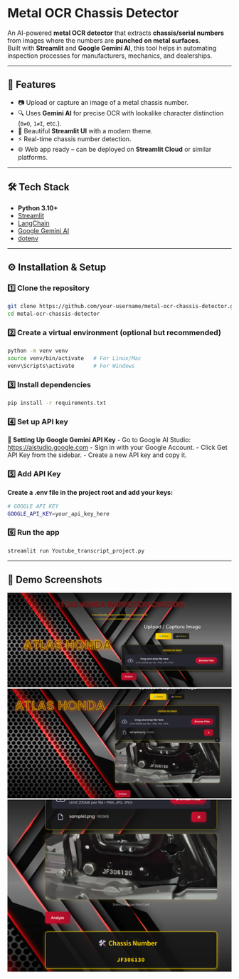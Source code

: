 # Metal OCR Chassis Detector

An AI-powered **metal OCR detector** that extracts **chassis/serial numbers** from images where the numbers are **punched on metal surfaces**.  
Built with **Streamlit** and **Google Gemini AI**, this tool helps in automating inspection processes for manufacturers, mechanics, and dealerships.

---

## 🚀 Features
- 📷 Upload or capture an image of a metal chassis number.
- 🔍 Uses **Gemini AI** for precise OCR with lookalike character distinction (`0≠O`, `1≠I`, etc.).
- 🎨 Beautiful **Streamlit UI** with a modern theme.
- ⚡ Real-time chassis number detection.
- 🌐 Web app ready – can be deployed on **Streamlit Cloud** or similar platforms.

---

## 🛠️ Tech Stack
- **Python 3.10+**
- [Streamlit](https://streamlit.io/)
- [LangChain](https://www.langchain.com/)
- [Google Gemini AI](https://ai.google.dev/)
- [dotenv](https://pypi.org/project/python-dotenv/)


---

## ⚙️ Installation & Setup

### 1️⃣ Clone the repository
```bash
git clone https://github.com/your-username/metal-ocr-chassis-detector.git
cd metal-ocr-chassis-detector
```

### 2️⃣ Create a virtual environment (optional but recommended)
```bash
python -m venv venv
source venv/bin/activate   # For Linux/Mac
venv\Scripts\activate      # For Windows
```

### 3️⃣ Install dependencies
```bash
pip install -r requirements.txt
```
### 4️⃣ Set up API key
  **🔑 Setting Up Google Gemini API Key**
      - Go to Google AI Studio: https://aistudio.google.com
      - Sign in with your Google Account.
      - Click Get API Key from the sidebar.
      - Create a new API key and copy it.

### 5️⃣ Add API Key
**Create a .env file in the project root and add your keys:**
```bash
# GOOGLE API KEY
GOOGLE_API_KEY=your_api_key_here
```

### 6️⃣ Run the app
```bash
streamlit run Youtube_transcript_project.py
```
---

## 📸 Demo Screenshots
<p align="center">
  <img src="assets/Screenshot 2025-09-02 120349.png" alt="App Screenshot" width="700">
  <img src="assets/Screenshot 2025-09-02 120546.png" alt="App Screenshot" width="700">
  <img src="assets/Screenshot 2025-09-02 120623.png" alt="App Screenshot" width="700">
</p>






